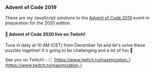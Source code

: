 ### Advent of Code 2019
These are my JavaScript solutions to the [Advent of Code 2019](https://adventofcode.com/2019) event in preparation for the 2020 edition.

#### 🎥 Advent of Code 2020 live on Twitch!
Tune in daily at 10 AM (CET) from December 1st and let's solve these puzzles together! It's going to be challenging and a lot of fun 🥳

See you on Twitch! 👉🏼 [https://www.twitch.tv/maximization_](https://www.twitch.tv/maximization_)
